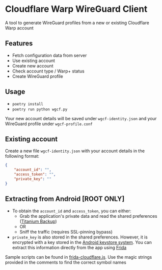 # Cloudflare Warp WireGuard Client
A tool to generate WireGuard profiles from a new or existing Cloudflare Warp account

## Features
- Fetch configuration data from server
- Use existing account
- Create new account
- Check account type / Warp+ status
- Create WireGuard profile

## Usage
- `poetry install`
- `poetry run python wgcf.py`

Your new account details will be saved under `wgcf-identity.json` and your WireGuard profile under `wgcf-profile.conf`

## Existing account
Create a new file `wgcf-identity.json` with your account details in the following format:
```json
{
    "account_id": "",
    "access_token": "",
    "private_key": ""
}
```

## Extracting from Android [ROOT ONLY]
- To obtain the `account_id` and `access_token`, you can either:
  - Grab the application's private data and read the shared preferences ([Titanium Backup](https://play.google.com/store/apps/details?id=com.keramidas.TitaniumBackup))
  - OR
  - Sniff the traffic (requires SSL-pinning bypass)
- `private_key` is also stored in the shared preferences. However, it is encrypted with a key stored in the [Android keystore system](https://developer.android.com/training/articles/keystore). You can extract this information directly from the app using [Frida](https://github.com/frida/frida)

Sample scripts can be found in [frida-cloudflare.js](frida-cloudflare.js). Use the magic strings provided in the comments to find the correct symbol names
